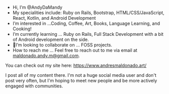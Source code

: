 - Hi, I’m @AndyDaMandy
- My specialities include: Ruby on Rails, Bootstrap, HTML/CSS/JavaScript, React, Kotlin, and Android Development
- I’m interested in ...Coding, Coffee, Art, Books, Language Learning, and Cooking!
- I’m currently learning ... Ruby on Rails, Full Stack Development with a bit of Android development on the side.
- 💞I’m looking to collaborate on ... FOSS projects.
- How to reach me ... Feel free to reach out to me via email at maldonado.andy.m@gmail.com.

You can check out my site here:
https://www.andresmaldonado.art/

I post all of my content there. I'm not a huge social media user and don't post very often, but I'm hoping to meet new people and be more actively engaged with communities.
